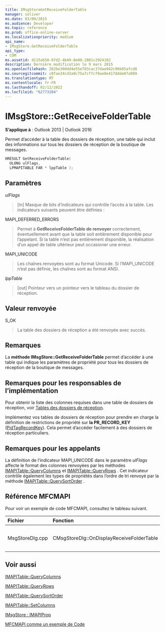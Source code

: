 ```yaml
---
title: IMsgStoreGetReceiveFolderTable
manager: soliver
ms.date: 03/09/2015
ms.audience: Developer
ms.topic: reference
ms.prod: office-online-server
ms.localizationpriority: medium
api_name:
- IMsgStore.GetReceiveFolderTable
api_type:
- COM
ms.assetid: d115ab58-07d2-4b49-8e08-2881c2924102
description: Dernière modification le 9 mars 2015
ms.openlocfilehash: 282be30ddd4e55e703cac37dae942c96b05afcd8
ms.sourcegitcommit: c0fae34cd3a9c75a7cffcf9ae8e417ddde07a989
ms.translationtype: MT
ms.contentlocale: fr-FR
ms.lasthandoff: 02/12/2022
ms.locfileid: "62773284"
---
```

# <a name="imsgstoregetreceivefoldertable"></a>IMsgStore::GetReceiveFolderTable

  
  
**S’applique à** : Outlook 2013 | Outlook 2016 
  
Permet d’accéder à la table des dossiers de réception, une table qui inclut des informations sur tous les dossiers de réception de la boutique de messages.
  
```cpp
HRESULT GetReceiveFolderTable(
  ULONG ulFlags,
  LPMAPITABLE FAR * lppTable );
```

## <a name="parameters"></a>Paramètres

 _ulFlags_
  
> [in] Masque de bits d’indicateurs qui contrôle l’accès à la table. Les indicateurs suivants peuvent être définies :
    
MAPI_DEFERRED_ERRORS 
  
> Permet à **GetReceiveFolderTable de renvoyer** correctement, éventuellement avant que la table soit entièrement disponible pour l’appelant. Si la table n’est pas entièrement disponible, la réalisation d’un appel de table ultérieur peut occasioner une erreur. 
    
MAPI_UNICODE 
  
> Les chaînes renvoyées sont au format Unicode. Si l’MAPI_UNICODE n’est pas définie, les chaînes sont au format ANSI.
    
 _lppTable_
  
> [out] Pointeur vers un pointeur vers le tableau du dossier de réception.
    
## <a name="return-value"></a>Valeur renvoyée

S_OK 
  
> La table des dossiers de réception a été renvoyée avec succès.
    
## <a name="remarks"></a>Remarques

La **méthode IMsgStore::GetReceiveFolderTable** permet d’accéder à une table qui indique les paramètres de propriété pour tous les dossiers de réception de la boutique de messages. 
  
## <a name="notes-to-implementers"></a>Remarques pour les responsables de l’implémentation

Pour obtenir la liste des colonnes requises dans une table de dossiers de réception, voir [Tables des dossiers de réception](receive-folder-tables.md). 
  
Implémentez vos tables de dossiers de réception pour prendre en charge la définition de restrictions de propriété sur **la PR_RECORD_KEY** ([PidTagRecordKey](pidtagrecordkey-canonical-property.md)). Cela permet d’accéder facilement à des dossiers de réception particuliers.
  
## <a name="notes-to-callers"></a>Remarques pour les appelants

La définition de l’indicateur MAPI_UNICODE dans le paramètre _ulFlags_ affecte le format des colonnes renvoyées par les méthodes [IMAPITable::QueryColumns](imapitable-querycolumns.md) et [IMAPITable::QueryRows](imapitable-queryrows.md) . Cet indicateur contrôle également les types de propriétés dans l’ordre de tri renvoyé par la méthode [IMAPITable::QuerySortOrder](imapitable-querysortorder.md) . 
  
## <a name="mfcmapi-reference"></a>Référence MFCMAPI

Pour voir un exemple de code MFCMAPI, consultez le tableau suivant.
  
|**Fichier**|**Fonction**|**Commentaire**|
|:-----|:-----|:-----|
|MsgStoreDlg.cpp  <br/> |CMsgStoreDlg::OnDisplayReceiveFolderTable  <br/> |MFCMAPI utilise la méthode **IMsgStore::GetReceiveFolderTable** pour obtenir la table des dossiers de réception à afficher. |
   
## <a name="see-also"></a>Voir aussi



[IMAPITable::QueryColumns](imapitable-querycolumns.md)
  
[IMAPITable::QueryRows](imapitable-queryrows.md)
  
[IMAPITable::QuerySortOrder](imapitable-querysortorder.md)
  
[IMAPITable::SetColumns](imapitable-setcolumns.md)
  
[IMsgStore : IMAPIProp](imsgstoreimapiprop.md)


[MFCMAPI comme un exemple de Code](mfcmapi-as-a-code-sample.md)

